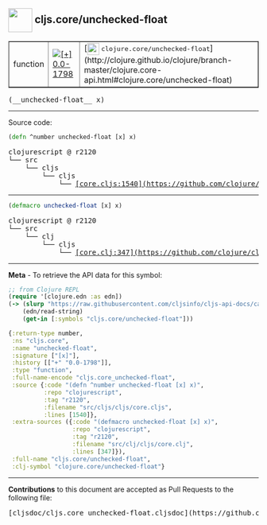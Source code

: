 ## <img width="48px" valign="middle" src="http://i.imgur.com/Hi20huC.png"> cljs.core/unchecked-float

 <table border="1">
<tr>

<td>function</td>
<td><a href="https://github.com/cljsinfo/cljs-api-docs/tree/0.0-1798"><img valign="middle" alt="[+] 0.0-1798" src="https://img.shields.io/badge/+-0.0--1798-lightgrey.svg"></a> </td>
<td>
[<img height="24px" valign="middle" src="http://i.imgur.com/1GjPKvB.png"> <samp>clojure.core/unchecked-float</samp>](http://clojure.github.io/clojure/branch-master/clojure.core-api.html#clojure.core/unchecked-float)
</td>
</tr>
</table>

 <samp>
(__unchecked-float__ x)<br>
</samp>

---





Source code:

```clj
(defn ^number unchecked-float [x] x)
```

 <pre>
clojurescript @ r2120
└── src
    └── cljs
        └── cljs
            └── <ins>[core.cljs:1540](https://github.com/clojure/clojurescript/blob/r2120/src/cljs/cljs/core.cljs#L1540)</ins>
</pre>


---

```clj
(defmacro unchecked-float [x] x)
```

 <pre>
clojurescript @ r2120
└── src
    └── clj
        └── cljs
            └── <ins>[core.clj:347](https://github.com/clojure/clojurescript/blob/r2120/src/clj/cljs/core.clj#L347)</ins>
</pre>

---

__Meta__ - To retrieve the API data for this symbol:

```clj
;; from Clojure REPL
(require '[clojure.edn :as edn])
(-> (slurp "https://raw.githubusercontent.com/cljsinfo/cljs-api-docs/catalog/cljs-api.edn")
    (edn/read-string)
    (get-in [:symbols "cljs.core/unchecked-float"]))
```

```clj
{:return-type number,
 :ns "cljs.core",
 :name "unchecked-float",
 :signature ["[x]"],
 :history [["+" "0.0-1798"]],
 :type "function",
 :full-name-encode "cljs.core_unchecked-float",
 :source {:code "(defn ^number unchecked-float [x] x)",
          :repo "clojurescript",
          :tag "r2120",
          :filename "src/cljs/cljs/core.cljs",
          :lines [1540]},
 :extra-sources ({:code "(defmacro unchecked-float [x] x)",
                  :repo "clojurescript",
                  :tag "r2120",
                  :filename "src/clj/cljs/core.clj",
                  :lines [347]}),
 :full-name "cljs.core/unchecked-float",
 :clj-symbol "clojure.core/unchecked-float"}

```

---

__Contributions__ to this document are accepted as Pull Requests to the following file:

 <pre>
[cljsdoc/cljs.core_unchecked-float.cljsdoc](https://github.com/cljsinfo/cljs-api-docs/blob/master/cljsdoc/cljs.core_unchecked-float.cljsdoc)
</pre>

